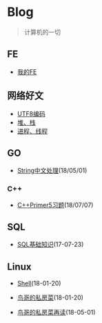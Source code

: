 # Blog

> 计算机的一切

## FE

* [我的FE](https://github.com/zhaozy93/blog/issues/27)


## 网络好文

* [UTF8编码](http://www.ruanyifeng.com/blog/2007/10/ascii_unicode_and_utf-8.html)
* [堆、栈](http://www.ruanyifeng.com/blog/2018/01/assembly-language-primer.html)
* [进程、线程](http://www.cnblogs.com/CareySon/archive/2012/05/04/ProcessAndThread.html)

## GO

* [String中文处理](https://github.com/zhaozy93/blog/blob/master/go/string.md)(18/05/01)

### C++

* [C++Primer5习题](https://github.com/zhaozy93/blog/tree/master/cplusplus)(18/07/07)



## SQL

* [SQL基础知识](https://github.com/zhaozy93/blog/issues/26)(17-07-23)

## Linux

* [Shell](https://github.com/zhaozy93/blog/blob/master/linux/shell.md)(18-01-20)

* [鸟哥的私房菜](https://github.com/zhaozy93/blog/blob/master/linux/鸟哥私房菜.md)(18-01-20)

* [鸟哥的私房菜再读](https://github.com/zhaozy93/blog/blob/master/linux/鸟哥的私房菜再读.md)(18-05-01)

